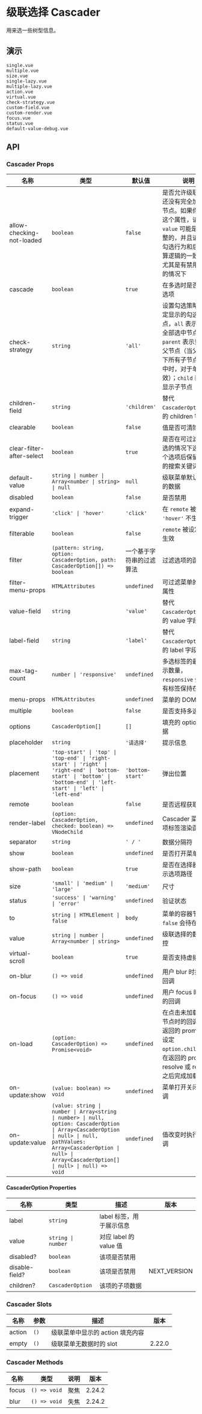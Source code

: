 # 级联选择 Cascader

用来选一些树型信息。

## 演示

```demo
single.vue
multiple.vue
size.vue
single-lazy.vue
multiple-lazy.vue
action.vue
virtual.vue
check-strategy.vue
custom-field.vue
custom-render.vue
focus.vue
status.vue
default-value-debug.vue
```

## API

### Cascader Props

| 名称 | 类型 | 默认值 | 说明 | 版本 |
| --- | --- | --- | --- | --- |
| allow-checking-not-loaded | `boolean` | `false` | 是否允许级联勾选还没有完全加载的节点。如果你要用这个属性，请记住 `value` 可能是不完整的，并且请注意勾选行为和后端计算逻辑的一致性，尤其是有禁用节点的情况下 | 2.28.1 |
| cascade | `boolean` | `true` | 在多选时是否关联选项 |  |
| check-strategy | `string` | `'all'` | 设置勾选策略来指定显示的勾选节点，`all` 表示显示全部选中节点；`parent` 表示只显示父节点（当父节点下所有子节点都选中时，对于单选无效）；`child` 表示只显示子节点 |  |
| children-field | `string` | `'children'` | 替代 `CascaderOption` 中的 children 字段名 |  |
| clearable | `boolean` | `false` | 值是否可清除 |  |
| clear-filter-after-select | `boolean` | `true` | 是否在可过滤和多选的情况下选中一个选项后保留当前的搜索关键词 | 2.25.3 |
| default-value | `string \| number \| Array<number \| string> \| null` | `null` | 级联菜单默认选中的数据 |  |
| disabled | `boolean` | `false` | 是否禁用 |  |
| expand-trigger | `'click' \| 'hover'` | `'click'` | 在 `remote` 被设定时 `'hover'` 不生效 |  |
| filterable | `boolean` | `false` | `remote` 被设定时不生效 |  |
| filter | `(pattern: string, option: CascaderOption, path: CascaderOption[]) => boolean` | 一个基于字符串的过滤算法 | 过滤选项的函数 |  |
| filter-menu-props | `HTMLAttributes` | `undefined` | 可过滤菜单的 DOM 属性 | 2.27.0 |
| value-field | `string` | `'value'` | 替代 `CascaderOption` 中的 value 字段名 |  |
| label-field | `string` | `'label'` | 替代 `CascaderOption` 中的 label 字段名 |  |
| max-tag-count | `number \| 'responsive'` | `undefined` | 多选标签的最大显示数量，`responsive` 会将所有标签保持在一行 |  |
| menu-props | `HTMLAttributes` | `undefined` | 菜单的 DOM 属性 | 2.27.0 |
| multiple | `boolean` | `false` | 是否支持多选 |  |
| options | `CascaderOption[]` | `[]` | 填充的 options 数据 |  |
| placeholder | `string` | `'请选择'` | 提示信息 |  |
| placement | `'top-start' \| 'top' \| 'top-end' \| 'right-start' \| 'right' \| 'right-end' \| 'bottom-start' \| 'bottom' \| 'bottom-end' \| 'left-start' \| 'left' \| 'left-end'` | `'bottom-start'` | 弹出位置 | 2.25.0 |
| remote | `boolean` | `false` | 是否远程获取数据 |  |
| render-label | `(option: CascaderOption, checked: boolean) => VNodeChild` | `undefined` | Cascader 菜单选项标签渲染函数 | 2.24.0 |
| separator | `string` | `' / '` | 数据分隔符 |  |
| show | `boolean` | `undefined` | 是否打开菜单 |  |
| show-path | `boolean` | `true` | 是否在选择器中显示选项路径 |  |
| size | `'small' \| 'medium' \| 'large'` | `'medium'` | 尺寸 |  |
| status | `'success' \| 'warning' \| 'error'` | `undefined` | 验证状态 | 2.27.0 |
| to | `string \| HTMLElement \| false` | `body` | 菜单的容器节点，`false` 会待在原地 |  |
| value | `string \| number \| Array<number \| string>` | `undefined` | 级联选择的数据受控 |  |
| virtual-scroll | `boolean` | `true` | 是否支持虚拟滚动 |  |
| on-blur | `() => void` | `undefined` | 用户 blur 时执行的回调 |  |
| on-focus | `() => void` | `undefined` | 用户 focus 时执行的回调 |  |
| on-load | `(option: CascaderOption) => Promise<void>` | `undefined` | 在点击未加载完成节点时的回调，在返回的 promise 中设定 `option.children`，在返回的 promise resolve 或 reject 之后完成加载 |  |
| on-update:show | `(value: boolean) => void` | `undefined` | 菜单打开关闭的回调 |  |
| on-update:value | `(value: string \| number \| Array<string \| number> \| null, option: CascaderOption \| Array<CascaderOption \| null> \| null, pathValues: Array<CascaderOption \| null> \| Array<CascaderOption[] \| null> \| null) => void` | `undefined` | 值改变时执行的回调 |  |

#### CascaderOption Properties

| 名称 | 类型 | 描述 | 版本 |
| --- | --- | --- | --- |
| label | `string` | label 标签，用于展示信息 |  |
| value | `string \| number` | 对应 label 的 value 值 |  |
| disabled? | `boolean` | 该项是否禁用 |  |
| disable-field? | `boolean` | 该项是否禁用 | NEXT_VERSION |
| children? | `CascaderOption` | 该项的子项数据 |  |

### Cascader Slots

| 名称   | 参数 | 描述                             | 版本   |
| ------ | ---- | -------------------------------- | ------ |
| action | `()` | 级联菜单中显示的 action 填充内容 |        |
| empty  | `()` | 级联菜单无数据时的 slot          | 2.22.0 |

### Cascader Methods

| 名称  | 类型         | 说明 | 版本   |
| ----- | ------------ | ---- | ------ |
| focus | `() => void` | 聚焦 | 2.24.2 |
| blur  | `() => void` | 失焦 | 2.24.2 |
